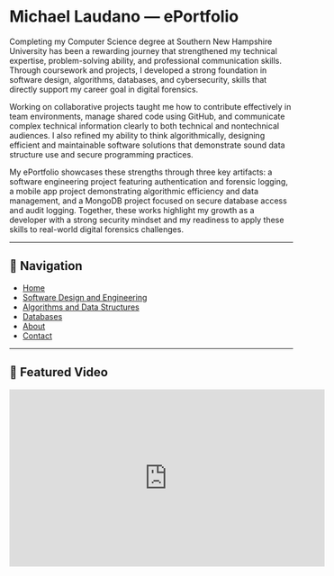 # Michael Laudano — ePortfolio

Completing my Computer Science degree at Southern New Hampshire University has been a rewarding journey that strengthened my technical expertise, problem-solving ability, and professional communication skills. Through coursework and projects, I developed a strong foundation in software design, algorithms, databases, and cybersecurity, skills that directly support my career goal in digital forensics.

Working on collaborative projects taught me how to contribute effectively in team environments, manage shared code using GitHub, and communicate complex technical information clearly to both technical and nontechnical audiences. I also refined my ability to think algorithmically, designing efficient and maintainable software solutions that demonstrate sound data structure use and secure programming practices.

My ePortfolio showcases these strengths through three key artifacts: a software engineering project featuring authentication and forensic logging, a mobile app project demonstrating algorithmic efficiency and data management, and a MongoDB project focused on secure database access and audit logging. Together, these works highlight my growth as a developer with a strong security mindset and my readiness to apply these skills to real-world digital forensics challenges.

---

## 🔗 Navigation
- [Home](./)
- [Software Design and Engineering](./software-design-engineering/)
- [Algorithms and Data Structures](./algorithms-and-data-structures/)
- [Databases](./databases/)
- [About](./about)
- [Contact](./contact)

---

## 🎥 Featured Video
<iframe width="560" height="315" src="https://www.youtube.com/embed/f2D4V8WyEks?si=J6xnpDt1OG14MMy9" title="YouTube video player" frameborder="0" allow="accelerometer; autoplay; clipboard-write; encrypted-media; gyroscope; picture-in-picture; web-share" referrerpolicy="strict-origin-when-cross-origin" allowfullscreen></iframe>
